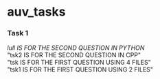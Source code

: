 # auv_tasks  

### Task 1  
*lull IS FOR THE SECOND QUESTION IN PYTHON*  
"tsk2 IS FOR THE SECOND QUESTION IN CPP"  
"tsk IS FOR THE FIRST QUESTION USING 4 FILES"  
"tsk1 IS FOR THE FIRST QUESTION USING 2 FILES"  

